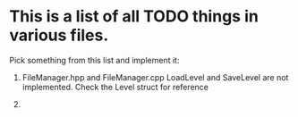 # This is a list of all TODO things in various files.

Pick something from this list and implement it:

1. FileManager.hpp and FileManager.cpp LoadLevel and SaveLevel are not implemented. Check the Level struct for reference

2. 